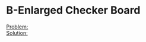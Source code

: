 # B-Enlarged Checker Board
[Problem:](https://atcoder.jp/contests/abc250/tasks/abc250_b)\
[Solution:](https://atcoder.jp/contests/abc250/submissions/31621738)

